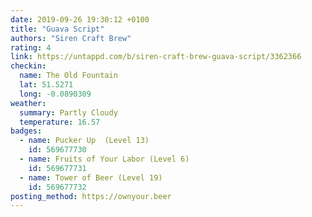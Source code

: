 ```yaml
---
date: 2019-09-26 19:30:12 +0100
title: "Guava Script"
authors: "Siren Craft Brew"
rating: 4
link: https://untappd.com/b/siren-craft-brew-guava-script/3362366
checkin:
  name: The Old Fountain
  lat: 51.5271
  long: -0.0890309
weather:
  summary: Partly Cloudy
  temperature: 16.57
badges:
  - name: Pucker Up  (Level 13)
    id: 569677730
  - name: Fruits of Your Labor (Level 6)
    id: 569677731
  - name: Tower of Beer (Level 19)
    id: 569677732
posting_method: https://ownyour.beer
---
```

